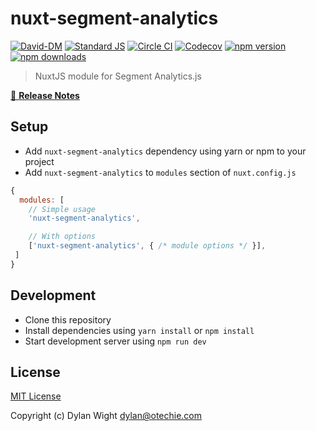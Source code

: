 # nuxt-segment-analytics

[![David-DM][david-dm-src]][david-dm-href]
[![Standard JS][standard-js-src]][standard-js-href]
[![Circle CI][circle-ci-src]][circle-ci-href]
[![Codecov][codecov-src]][codecov-href]
[![npm version][npm-version-src]][npm-version-href]
[![npm downloads][npm-downloads-src]][npm-downloads-href]

> NuxtJS module for Segment Analytics.js

[📖 **Release Notes**](./CHANGELOG.md)

## Setup

- Add `nuxt-segment-analytics` dependency using yarn or npm to your project
- Add `nuxt-segment-analytics` to `modules` section of `nuxt.config.js`

```js
{
  modules: [
    // Simple usage
    'nuxt-segment-analytics',

    // With options
    ['nuxt-segment-analytics', { /* module options */ }],
 ]
}
```

## Development

- Clone this repository
- Install dependencies using `yarn install` or `npm install`
- Start development server using `npm run dev`

## License

[MIT License](./LICENSE)

Copyright (c) Dylan Wight <dylan@otechie.com>

<!-- Badges -->
[david-dm-src]: https://david-dm.org/https://github.com/dgwight/nuxt-segment-analytics/status.svg?style=flat-square
[david-dm-href]: https://david-dm.org/https://github.com/dgwight/nuxt-segment-analytics
[standard-js-src]: https://img.shields.io/badge/code_style-standard-brightgreen.svg?style=flat-square
[standard-js-href]: https://standardjs.com
[circle-ci-src]: https://img.shields.io/circleci/project/github/https://github.com/dgwight/nuxt-segment-analytics.svg?style=flat-square
[circle-ci-href]: https://circleci.com/gh/https://github.com/dgwight/nuxt-segment-analytics
[codecov-src]: https://img.shields.io/codecov/c/github/https://github.com/dgwight/nuxt-segment-analytics.svg?style=flat-square
[codecov-href]: https://codecov.io/gh/https://github.com/dgwight/nuxt-segment-analytics
[npm-version-src]: https://img.shields.io/npm/dt/nuxt-segment-analytics.svg?style=flat-square
[npm-version-href]: https://npmjs.com/package/nuxt-segment-analytics
[npm-downloads-src]: https://img.shields.io/npm/v/nuxt-segment-analytics/latest.svg?style=flat-square
[npm-downloads-href]: https://npmjs.com/package/nuxt-segment-analytics
